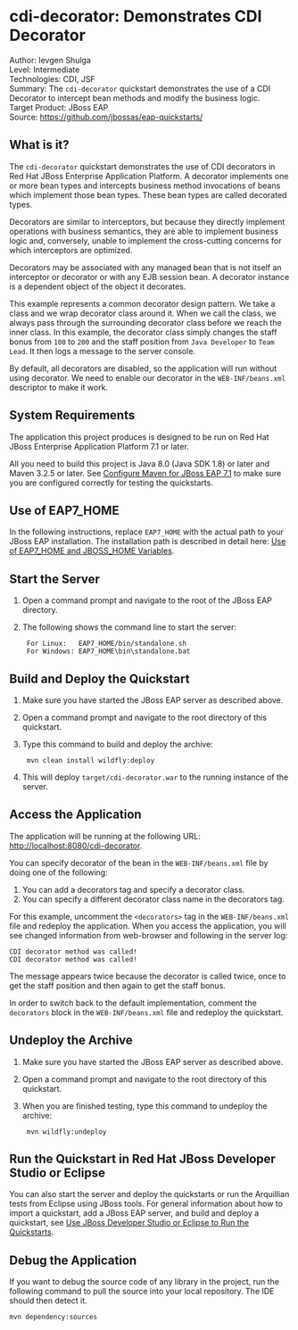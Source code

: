 # cdi-decorator: Demonstrates CDI Decorator

Author: Ievgen Shulga  
Level: Intermediate  
Technologies: CDI, JSF  
Summary: The `cdi-decorator` quickstart demonstrates the use of a CDI Decorator to intercept bean methods and modify the business logic.  
Target Product: JBoss EAP  
Source: <https://github.com/jbossas/eap-quickstarts/>  

## What is it?

The `cdi-decorator` quickstart demonstrates the use of CDI decorators in Red Hat JBoss Enterprise Application Platform.
A decorator implements one or more bean types and intercepts business method invocations of beans which implement those bean types.
These bean types are called decorated types.

Decorators are similar to interceptors, but because they directly implement operations with business semantics, they are able to implement business logic and, conversely, unable to implement the cross-cutting concerns for which interceptors are optimized.

Decorators may be associated with any managed bean that is not itself an interceptor or decorator or with any EJB session bean.
A decorator instance is a dependent object of the object it decorates.

This example represents a common decorator design pattern. We take a class and we wrap decorator class around it.
When we call the class, we always pass through the surrounding decorator class before we reach the inner class.
In this example, the decorator class simply changes the staff bonus from `100` to `200` and the staff position from `Java Developer` to `Team Lead`.
It then logs a message to the server console.

By default, all decorators are disabled, so the application will run without using decorator. We need to enable our decorator in the `WEB-INF/beans.xml` descriptor to make it work.


## System Requirements

The application this project produces is designed to be run on Red Hat JBoss Enterprise Application Platform 7.1 or later.

All you need to build this project is Java 8.0 (Java SDK 1.8) or later and Maven 3.2.5 or later. See [Configure Maven for JBoss EAP 7.1](https://github.com/jboss-developer/jboss-developer-shared-resources/blob/master/guides/CONFIGURE_MAVEN_JBOSS_EAP7.md#configure-maven-to-build-and-deploy-the-quickstarts) to make sure you are configured correctly for testing the quickstarts.


## Use of EAP7_HOME

In the following instructions, replace `EAP7_HOME` with the actual path to your JBoss EAP installation. The installation path is described in detail here: [Use of EAP7_HOME and JBOSS_HOME Variables](https://github.com/jboss-developer/jboss-developer-shared-resources/blob/master/guides/USE_OF_EAP7_HOME.md#use-of-eap_home-and-jboss_home-variables).


## Start the Server

1. Open a command prompt and navigate to the root of the JBoss EAP directory.
2. The following shows the command line to start the server:

        For Linux:   EAP7_HOME/bin/standalone.sh
        For Windows: EAP7_HOME\bin\standalone.bat


## Build and Deploy the Quickstart

1. Make sure you have started the JBoss EAP server as described above.
2. Open a command prompt and navigate to the root directory of this quickstart.
3. Type this command to build and deploy the archive:

        mvn clean install wildfly:deploy

4. This will deploy `target/cdi-decorator.war` to the running instance of the server.


## Access the Application

The application will be running at the following URL: <http://localhost:8080/cdi-decorator>.

You can specify decorator of the bean in the `WEB-INF/beans.xml` file by doing one of the following:

1. You can add a decorators tag and specify a decorator class.
2. You can specify a different decorator class name in the decorators tag.

For this example, uncomment the `<decorators>` tag in the `WEB-INF/beans.xml` file and redeploy the application. When you access the application, you will see changed information from web-browser and following in the server log:

    CDI decorator method was called!
    CDI decorator method was called!

The message appears twice because the decorator is called twice, once to get the staff position and then again to get the staff bonus.

In order to switch back to the default implementation, comment the `decorators` block in the `WEB-INF/beans.xml` file and redeploy the quickstart.

## Undeploy the Archive

1. Make sure you have started the JBoss EAP server as described above.
2. Open a command prompt and navigate to the root directory of this quickstart.
3. When you are finished testing, type this command to undeploy the archive:

        mvn wildfly:undeploy


## Run the Quickstart in Red Hat JBoss Developer Studio or Eclipse

You can also start the server and deploy the quickstarts or run the Arquillian tests from Eclipse using JBoss tools. For general information about how to import a quickstart, add a JBoss EAP server, and build and deploy a quickstart, see [Use JBoss Developer Studio or Eclipse to Run the Quickstarts](https://github.com/jboss-developer/jboss-developer-shared-resources/blob/master/guides/USE_JBDS.md#use-jboss-developer-studio-or-eclipse-to-run-the-quickstarts).

## Debug the Application

If you want to debug the source code of any library in the project, run the following command to pull the source into your local repository. The IDE should then detect it.

    mvn dependency:sources
